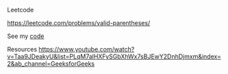 Leetcode

https://leetcode.com/problems/valid-parentheses/

See my [code](Solution.py)

Resources
https://www.youtube.com/watch?v=Taa9JDeakyU&list=PLqM7alHXFySGbXhWx7sBJEwY2DnhDjmxm&index=2&ab_channel=GeeksforGeeks
